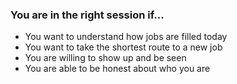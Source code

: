 ### You are in the right session if...
  - You want to understand how jobs are filled today<!-- .element: class="fragment" data-fragment-index="1" -->
  - You want to take the shortest route to a new job<!-- .element: class="fragment" data-fragment-index="2" -->
  - You are willing to show up and be seen<!-- .element: class="fragment" data-fragment-index="3" -->
  - You are able to be honest about who you are<!-- .element: class="fragment" data-fragment-index="4" -->
